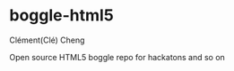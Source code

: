 boggle-html5
============
Clément(Clé) Cheng

Open source HTML5 boggle repo for hackatons and so on
